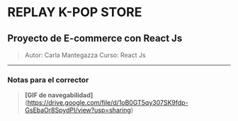# REPLAY K-POP STORE
## Proyecto de E-commerce con React Js

> Autor: Carla Mantegazza
> Curso: React Js

***
### Notas para el corrector
> **[GIF de navegabilidad]** (https://drive.google.com/file/d/1oB0GT5qy307SK9fdp-GsEbaOr8SpydPI/view?usp=sharing)